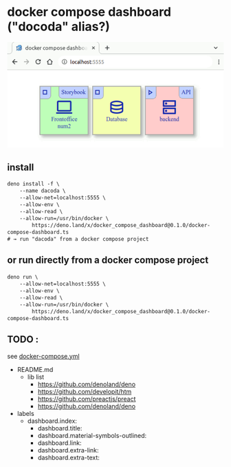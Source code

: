 # docker compose dashboard ("docoda" alias?)

![screenshot.png](screenshot.png)

## install
```
deno install -f \
    --name dacoda \
    --allow-net=localhost:5555 \
    --allow-env \
    --allow-read \
    --allow-run=/usr/bin/docker \
        https://deno.land/x/docker_compose_dashboard@0.1.0/docker-compose-dashboard.ts
# → run "dacoda" from a docker compose project
```


## or run directly from a docker compose project
```
deno run \
    --allow-net=localhost:5555 \
    --allow-env \
    --allow-read \
    --allow-run=/usr/bin/docker \
        https://deno.land/x/docker_compose_dashboard@0.1.0/docker-compose-dashboard.ts
```


## TODO :

see [docker-compose.yml](example%2Fdocker-compose.yml)

- README.md
  - lib list
    - https://github.com/denoland/deno
    - https://github.com/developit/htm
    - https://github.com/preactjs/preact
    - https://github.com/denoland/deno
- labels
  - dashboard.index:
    - dashboard.title:
    - dashboard.material-symbols-outlined:
    - dashboard.link:
    - dashboard.extra-link:
    - dashboard.extra-text:
